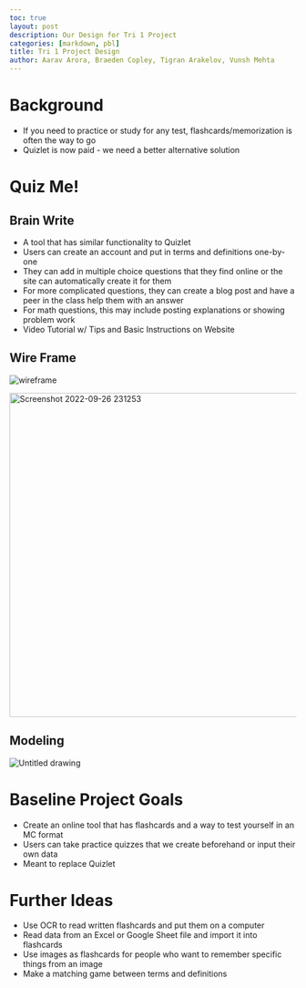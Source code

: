 ```yaml
---
toc: true
layout: post
description: Our Design for Tri 1 Project
categories: [markdown, pbl]
title: Tri 1 Project Design
author: Aarav Arora, Braeden Copley, Tigran Arakelov, Vunsh Mehta
---
```


# Background #
- If you need to practice or study for any test, flashcards/memorization is often the way to go
- Quizlet is now paid - we need a better alternative solution

# Quiz Me! #

## Brain Write ##
- A tool that has similar functionality to Quizlet
- Users can create an account and put in terms and definitions one-by-one
- They can add in multiple choice questions that they find online or the site can automatically create it for them
- For more complicated questions, they can create a blog post and have a peer in the class help them with an answer
- For math questions, this may include posting explanations or showing problem work
- Video Tutorial w/ Tips and Basic Instructions on Website

## Wire Frame ##

![wireframe](https://user-images.githubusercontent.com/45216129/192446869-fffe65da-5fda-455c-b056-3c05283ff0d8.png)

<img width="569" alt="Screenshot 2022-09-26 231253" src="https://user-images.githubusercontent.com/45216129/192446927-97e31b0b-db73-4177-b299-b254b074ffea.png">

## Modeling ##

![Untitled drawing](https://user-images.githubusercontent.com/45216129/192446741-7ecf2357-cd6d-4903-ae46-0aebe3c4618e.png)

# Baseline Project Goals #
- Create an online tool that has flashcards and a way to test yourself in an MC format
- Users can take practice quizzes that we create beforehand or input their own data
- Meant to replace Quizlet

# Further Ideas #
- Use OCR to read written flashcards and put them on a computer
- Read data from an Excel or Google Sheet file and import it into flashcards
- Use images as flashcards for people who want to remember specific things from an image
- Make a matching game between terms and definitions
